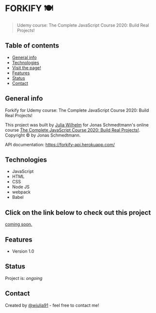 # FORKIFY 🍽

>  Udemy course: The Complete JavaScript Course 2020: Build Real Projects!


## Table of contents
* [General info](#general-info)
* [Technologies](#technologies)
* [Visit the page!](#Click-on-the-link-below-to-check-out-this-project)
* [Features](#features)
* [Status](#status)
* [Contact](#contact)

## General info
Forkify for Udemy course: The Complete JavaScript Course 2020: Build Real Projects!

This project was built by <a href="https://www.linkedin.com/in/wjulia91/">Julia Wilhelm</a> for Jonas Schmedtmann's online course <a href="https://www.udemy.com/share/101WfeB0cbc1xbTHw=/">The Complete JavaScript Course 2020: Build Real Projects!</a>. Copyright © by Jonas Schmedtmann.


API documentation: https://forkify-api.herokuapp.com/

## Technologies
* JavaScript
* HTML
* CSS
* Node JS
* webpack
* Babel

## Click on the link below to check out this project
<a href="#">coming soon.</a>

## Features
* Version 1.0

## Status
Project is: _ongoing_

## Contact
Created by [@wjulia91](https://www.linkedin.com/in/wjulia91/) - feel free to contact me!